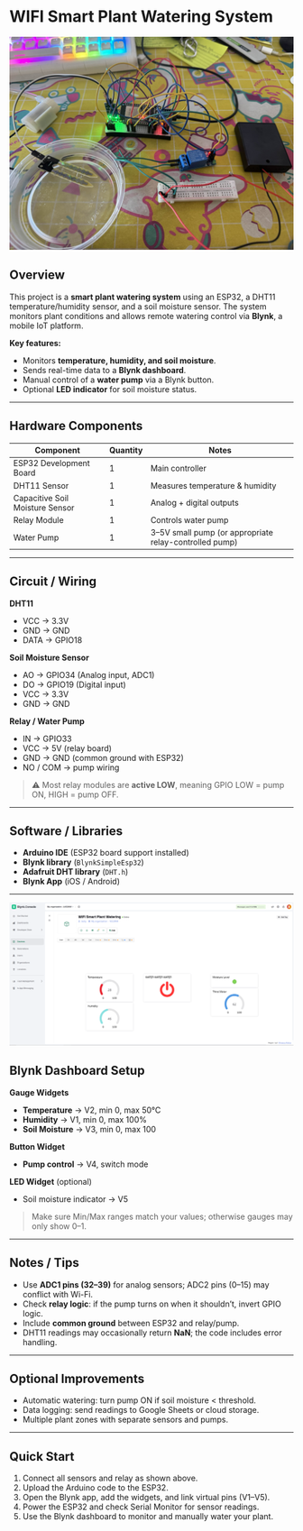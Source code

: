 # WIFI Smart Plant Watering System

![Alt text](images/IMG_7942.jpg)

## Overview
This project is a **smart plant watering system** using an ESP32, a DHT11 temperature/humidity sensor, and a soil moisture sensor. The system monitors plant conditions and allows remote watering control via **Blynk**, a mobile IoT platform.

**Key features:**
- Monitors **temperature, humidity, and soil moisture**.
- Sends real-time data to a **Blynk dashboard**.
- Manual control of a **water pump** via a Blynk button.
- Optional **LED indicator** for soil moisture status.

---

## Hardware Components
| Component | Quantity | Notes |
|-----------|----------|-------|
| ESP32 Development Board | 1 | Main controller |
| DHT11 Sensor | 1 | Measures temperature & humidity |
| Capacitive Soil Moisture Sensor | 1 | Analog + digital outputs |
| Relay Module | 1 | Controls water pump |
| Water Pump | 1 | 3–5V small pump (or appropriate relay-controlled pump) |
---

## Circuit / Wiring

**DHT11**
- VCC → 3.3V  
- GND → GND  
- DATA → GPIO18  

**Soil Moisture Sensor**
- AO → GPIO34 (Analog input, ADC1)  
- DO → GPIO19 (Digital input)  
- VCC → 3.3V  
- GND → GND  

**Relay / Water Pump**
- IN → GPIO33  
- VCC → 5V (relay board)  
- GND → GND (common ground with ESP32)  
- NO / COM → pump wiring  

> ⚠️ Most relay modules are **active LOW**, meaning GPIO LOW = pump ON, HIGH = pump OFF.

---

## Software / Libraries
- **Arduino IDE** (ESP32 board support installed)  
- **Blynk library** (`BlynkSimpleEsp32`)  
- **Adafruit DHT library** (`DHT.h`)  
- **Blynk App** (iOS / Android)

---

![Alt text](images/Screenshot2025-09-02172134.png)

## Blynk Dashboard Setup
**Gauge Widgets**
- **Temperature** → V2, min 0, max 50°C  
- **Humidity** → V1, min 0, max 100%  
- **Soil Moisture** → V3, min 0, max 100  

**Button Widget**
- **Pump control** → V4, switch mode  

**LED Widget** (optional)
- Soil moisture indicator → V5  

> Make sure Min/Max ranges match your values; otherwise gauges may only show 0–1.

---

## Notes / Tips
- Use **ADC1 pins (32–39)** for analog sensors; ADC2 pins (0–15) may conflict with Wi-Fi.  
- Check **relay logic**: if the pump turns on when it shouldn’t, invert GPIO logic.  
- Include **common ground** between ESP32 and relay/pump.  
- DHT11 readings may occasionally return **NaN**; the code includes error handling.

---

## Optional Improvements
- Automatic watering: turn pump ON if soil moisture < threshold.  
- Data logging: send readings to Google Sheets or cloud storage.  
- Multiple plant zones with separate sensors and pumps.

---

## Quick Start
1. Connect all sensors and relay as shown above.  
2. Upload the Arduino code to the ESP32.  
3. Open the Blynk app, add the widgets, and link virtual pins (V1–V5).  
4. Power the ESP32 and check Serial Monitor for sensor readings.  
5. Use the Blynk dashboard to monitor and manually water your plant.

